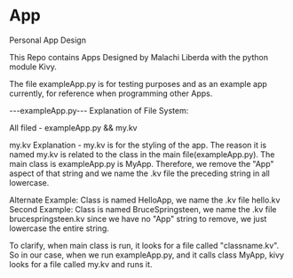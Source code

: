# App
Personal App Design

This Repo contains Apps Designed by Malachi Liberda with the python module Kivy.

The file exampleApp.py is for testing purposes and as an example app currently, for reference when programming other Apps.

---exampleApp.py---
Explanation of File System:

All filed - exampleApp.py && my.kv

my.kv Explanation -
my.kv is for the styling of the app. The reason it is named my.kv is related to the class in the main file(exampleApp.py). The main class is exampleApp.py is MyApp. Therefore, we remove the "App" aspect of that string and we name the .kv file the preceding string in all lowercase.

Alternate Example: Class is named HelloApp, we name the .kv file hello.kv
Second Example: Class is named BruceSpringsteen, we name the .kv file brucespringsteen.kv since we have no "App" string to remove, we just lowercase the entire string.

To clarify, when main class is run, it looks for a file called "classname.kv". So in our case, when we run exampleApp.py, and it calls class MyApp, kivy looks for a file called my.kv and runs it.

